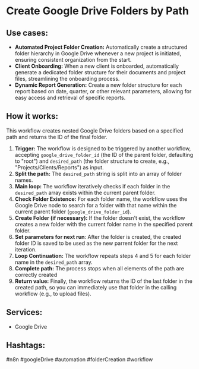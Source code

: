 # Create Google Drive Folders by Path

## Use cases:

- **Automated Project Folder Creation:** Automatically create a structured folder hierarchy in Google Drive whenever a new project is initiated, ensuring consistent organization from the start.
- **Client Onboarding:** When a new client is onboarded, automatically generate a dedicated folder structure for their documents and project files, streamlining the onboarding process.
- **Dynamic Report Generation:** Create a new folder structure for each report based on date, quarter, or other relevant parameters, allowing for easy access and retrieval of specific reports.

## How it works:

This workflow creates nested Google Drive folders based on a specified path and returns the ID of the final folder.

1.  **Trigger:** The workflow is designed to be triggered by another workflow, accepting `google_drive_folder_id` (the ID of the parent folder, defaulting to "root") and `desired_path` (the folder structure to create, e.g., "Projects/Clients/Reports") as input.
2.  **Split the path:**  The `desired_path` string is split into an array of folder names.
3.  **Main loop:** The workflow iteratively checks if each folder in the `desired_path` array exists within the current parent folder.
4.  **Check Folder Existence:** For each folder name, the workflow uses the Google Drive node to search for a folder with that name within the current parent folder (`google_drive_folder_id`).
5.  **Create Folder (if necessary):** If the folder doesn't exist, the workflow creates a new folder with the current folder name in the specified parent folder.
6. **Set parameters for next run**: After the folder is created, the created folder ID is saved to be used as the new parrent folder for the next iteration. 
7.  **Loop Continuation:** The workflow repeats steps 4 and 5 for each folder name in the `desired_path` array.
8.  **Complete path:** The process stops when all elements of the path are correctly created
9.  **Return value:** Finally, the workflow returns the ID of the last folder in the created path, so you can immediately use that folder in the calling workflow (e.g., to upload files).

## Services:

-   Google Drive

## Hashtags:

#n8n #googleDrive #automation #folderCreation #workflow
